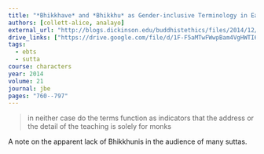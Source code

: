 ```yaml
---
title: "*Bhikkhave* and *Bhikkhu* as Gender-inclusive Terminology in Early Buddhist Texts"
authors: [collett-alice, analayo]
external_url: "http://blogs.dickinson.edu/buddhistethics/files/2014/12/Anaalayo-Bhikkhave-final-5Dec14.pdf"
drive_links: ["https://drive.google.com/file/d/1F-F5aMTwFWwpBam4VgHWTI6BybVakPSf/view?usp=drivesdk"]
tags:
  - ebts
  - sutta
course: characters
year: 2014
volume: 21
journal: jbe
pages: "760--797"
---
```


> in neither case do the terms function as indicators that the address or the detail of the teaching is solely for monks

A note on the apparent lack of Bhikkhunis in the audience of many suttas.
